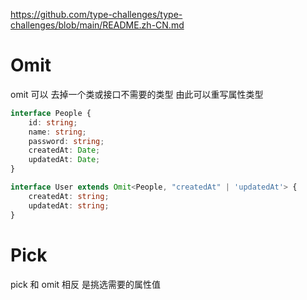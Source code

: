 https://github.com/type-challenges/type-challenges/blob/main/README.zh-CN.md
# Omit
omit 可以 去掉一个类或接口不需要的类型 由此可以重写属性类型

```typescript
interface People {
    id: string;
    name: string;
    password: string;
    createdAt: Date;
    updatedAt: Date;
}

interface User extends Omit<People, "createdAt" | 'updatedAt'> {
    createdAt: string;
    updatedAt: string;
}
```
# Pick
pick 和 omit 相反 是挑选需要的属性值
